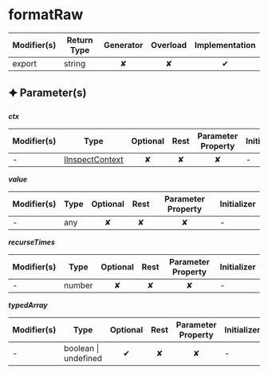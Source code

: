 # formatRaw

| Modifier(s)                            | Return Type                    | Generator                        | Overload                         | Implementation                        |
|----------------------------------------|--------------------------------|:--------------------------------:|:--------------------------------:|:-------------------------------------:|
| export | string | ✘ | ✘  | ✔ |

## &#128966; Parameter(s)

_**ctx**_

| Modifier(s)                              | Type                        | Optional                           | Rest                          | Parameter Property                          | Initializer                       |
|------------------------------------------|-----------------------------|:----------------------------------:|:-----------------------------:|:-------------------------------------------:|-----------------------------------|
| - | [IInspectContext](https://hamedfathi.gitbook.io/aurelia-2-doc-api/testing/interface/inspect/iinspectcontext) | ✘  | ✘ | ✘ | - |

_**value**_

| Modifier(s)                              | Type                        | Optional                           | Rest                          | Parameter Property                          | Initializer                       |
|------------------------------------------|-----------------------------|:----------------------------------:|:-----------------------------:|:-------------------------------------------:|-----------------------------------|
| - | any | ✘  | ✘ | ✘ | - |

_**recurseTimes**_

| Modifier(s)                              | Type                        | Optional                           | Rest                          | Parameter Property                          | Initializer                       |
|------------------------------------------|-----------------------------|:----------------------------------:|:-----------------------------:|:-------------------------------------------:|-----------------------------------|
| - | number | ✘  | ✘ | ✘ | - |

_**typedArray**_

| Modifier(s)                              | Type                        | Optional                           | Rest                          | Parameter Property                          | Initializer                       |
|------------------------------------------|-----------------------------|:----------------------------------:|:-----------------------------:|:-------------------------------------------:|-----------------------------------|
| - | boolean &#124; undefined | ✔  | ✘ | ✘ | - |